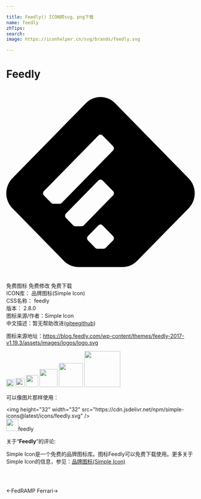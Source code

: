 ```yaml
---

title: Feedly() ICON转svg、png下载
name: feedly
zhTips: 
search: 
image: https://iconhelper.cn/svg/brands/feedly.svg

---
```


# Feedly  <small style="font-size: 60%;font-weight: 100"></small>

<div id="svg" class="svg-wrap">
<svg role="img" viewBox="0 0 24 24" xmlns="http://www.w3.org/2000/svg"><title>Feedly icon</title><path d="M13.86 1.989a2.609 2.609 0 0 0-3.726 0L.768 11.527a2.729 2.729 0 0 0 0 3.795l6.684 6.808a2.618 2.618 0 0 0 1.74.664h5.613a2.616 2.616 0 0 0 1.872-.791l6.554-6.675a2.726 2.726 0 0 0 0-3.795l-9.37-9.544zm-.26 17.422l-.935.95a.372.372 0 0 1-.268.114h-.8a.376.376 0 0 1-.247-.096l-.954-.97a.39.39 0 0 1 0-.542l1.337-1.36a.37.37 0 0 1 .531 0l1.337 1.361a.389.389 0 0 1 0 .543zm0-5.711l-3.737 3.808a.374.374 0 0 1-.268.111h-.799a.376.376 0 0 1-.25-.093l-.951-.97a.391.391 0 0 1 0-.544l4.139-4.214a.372.372 0 0 1 .531 0l1.337 1.362a.386.386 0 0 1 0 .54zm0-5.707l-6.54 6.66a.372.372 0 0 1-.268.113h-.8a.373.373 0 0 1-.249-.094L4.79 13.7a.388.388 0 0 1 0-.54l6.943-7.07a.372.372 0 0 1 .531 0l1.337 1.36a.389.389 0 0 1 0 .543z"/></svg>
</div>
<detail full-name='feedly'></detail>

<div class="detail-page">
<p>
<span><span class="badge-success badge">免费图标</span> <span class="badge-success badge">免费修改</span>  <span class="badge-success badge">免费下载</span> </span>
<br/>
<span>
ICON库：
<span class="badge-secondary badge">品牌图标(Simple Icon)</span> 
</span>
<br/>
<span>
CSS名称：
<span class="badge-secondary badge">feedly</span> 
</span>

<br/>
<span>
版本：
<span class="badge-secondary badge">2.8.0</span> 
</span>
<br/>
<span>图标来源/作者：<span class="badge-light badge">Simple Icon</span></span> 
<br/>
<span class="zh-detail">中文描述：暂无<span class="help-link"><span>帮助改进</span>(<a href="https://gitee.com/liuwave/icon-helper/edit/master/json/brands/feedly.json" target="_blank" rel="noopener noreferrer">gitee</a><a href="https://github.com/liuwave/icon-helper/edit/master/json/brands/feedly.json" target="_blank" rel="noopener noreferrer">github</a></span>)</span><br/>
</p>
</div><div class="description description alert alert-light"><p>图标来源地址：<a href="https://blog.feedly.com/wp-content/themes/feedly-2017-v1.19.3/assets/images/logos/logo.svg" target="_blank" rel="noopener noreferrer">https://blog.feedly.com/wp-content/themes/feedly-2017-v1.19.3/assets/images/logos/logo.svg</a></p></div>
<div class="alert alert-dark">
<img height="21" width="21" src="https://cdn.jsdelivr.net/npm/simple-icons@latest/icons/feedly.svg" />
<img height="24" width="24" src="https://cdn.jsdelivr.net/npm/simple-icons@latest/icons/feedly.svg" />
<img height="32" width="32" src="https://cdn.jsdelivr.net/npm/simple-icons@latest/icons/feedly.svg" />
<img height="48" width="48" src="https://cdn.jsdelivr.net/npm/simple-icons@latest/icons/feedly.svg" />
<img height="64" width="64" src="https://cdn.jsdelivr.net/npm/simple-icons@latest/icons/feedly.svg" />
<img height="96" width="96" src="https://cdn.jsdelivr.net/npm/simple-icons@latest/icons/feedly.svg" />

</div>
<div>
  <p>可以像图片那样使用：    
  </p>
  <div class="alert alert-primary" style="font-size: 14px">
    &lt;img height="32" width="32" src="https://cdn.jsdelivr.net/npm/simple-icons@latest/icons/feedly.svg" /&gt;
    <copy-btn content='<img height="32" width="32" src="https://cdn.jsdelivr.net/npm/simple-icons@latest/icons/feedly.svg" />'></copy-btn>
  </div>
  <div class="alert alert-secondary">
    <img height="32" width="32" src="https://cdn.jsdelivr.net/npm/simple-icons@latest/icons/feedly.svg" />feedly
    <copy-btn content="feedly" btn-title="复制图标名称"></copy-btn>
  </div>
</div>
<div class="icon-detail__container">
<p>关于“<b>Feedly</b>”的评论:</p>
</div>
<Vssue title="关于“Feedly”的评论" />
<div><p>Simple Icon是一个免费的品牌图标库。图标Feedly可以免费下载使用。更多关于  Simple Icon的信息，参见：<a target="_blank" href="https://iconhelper.cn/brands.html">品牌图标(Simple Icon)</a>
</p></div>


<div style="padding:2rem 0 " class="page-nav"><p class="inner"><span class="prev">←<router-link to="/icon/fedramp.html">FedRAMP</router-link></span> <span class="next"><router-link to="/icon/ferrari.html">Ferrari</router-link>→</span></p></div>
